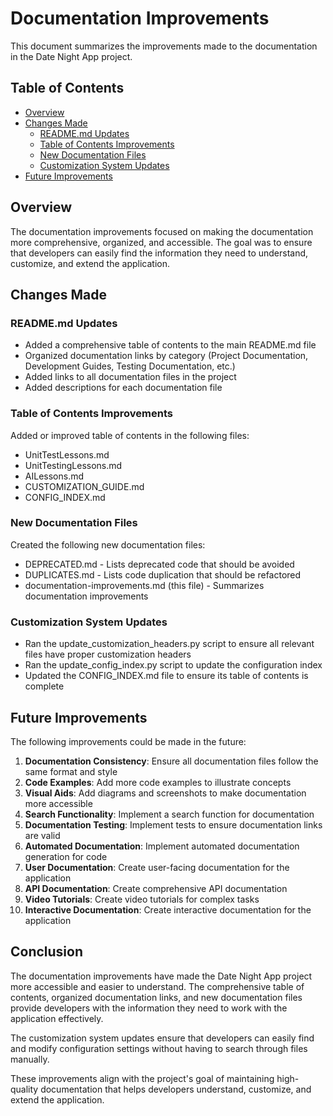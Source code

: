 # Documentation Improvements

This document summarizes the improvements made to the documentation in the Date Night App project.

## Table of Contents

- [Overview](#overview)
- [Changes Made](#changes-made)
  - [README.md Updates](#readmemd-updates)
  - [Table of Contents Improvements](#table-of-contents-improvements)
  - [New Documentation Files](#new-documentation-files)
  - [Customization System Updates](#customization-system-updates)
- [Future Improvements](#future-improvements)

## Overview

The documentation improvements focused on making the documentation more comprehensive, organized, and accessible. The goal was to ensure that developers can easily find the information they need to understand, customize, and extend the application.

## Changes Made

### README.md Updates

- Added a comprehensive table of contents to the main README.md file
- Organized documentation links by category (Project Documentation, Development Guides, Testing Documentation, etc.)
- Added links to all documentation files in the project
- Added descriptions for each documentation file

### Table of Contents Improvements

Added or improved table of contents in the following files:

- UnitTestLessons.md
- UnitTestingLessons.md
- AILessons.md
- CUSTOMIZATION_GUIDE.md
- CONFIG_INDEX.md

### New Documentation Files

Created the following new documentation files:

- DEPRECATED.md - Lists deprecated code that should be avoided
- DUPLICATES.md - Lists code duplication that should be refactored
- documentation-improvements.md (this file) - Summarizes documentation improvements

### Customization System Updates

- Ran the update_customization_headers.py script to ensure all relevant files have proper customization headers
- Ran the update_config_index.py script to update the configuration index
- Updated the CONFIG_INDEX.md file to ensure its table of contents is complete

## Future Improvements

The following improvements could be made in the future:

1. **Documentation Consistency**: Ensure all documentation files follow the same format and style
2. **Code Examples**: Add more code examples to illustrate concepts
3. **Visual Aids**: Add diagrams and screenshots to make documentation more accessible
4. **Search Functionality**: Implement a search function for documentation
5. **Documentation Testing**: Implement tests to ensure documentation links are valid
6. **Automated Documentation**: Implement automated documentation generation for code
7. **User Documentation**: Create user-facing documentation for the application
8. **API Documentation**: Create comprehensive API documentation
9. **Video Tutorials**: Create video tutorials for complex tasks
10. **Interactive Documentation**: Create interactive documentation for the application

## Conclusion

The documentation improvements have made the Date Night App project more accessible and easier to understand. The comprehensive table of contents, organized documentation links, and new documentation files provide developers with the information they need to work with the application effectively.

The customization system updates ensure that developers can easily find and modify configuration settings without having to search through files manually.

These improvements align with the project's goal of maintaining high-quality documentation that helps developers understand, customize, and extend the application.